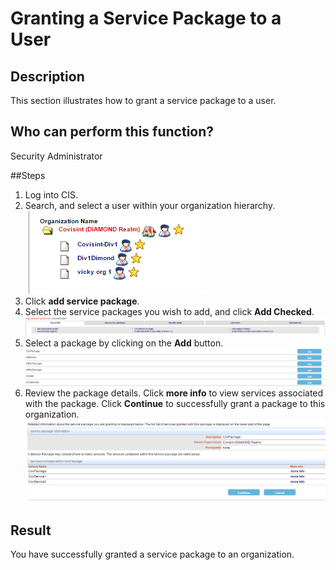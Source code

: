 # Granting a Service Package to a User

## Description
This section illustrates how to grant a service package to a user.

## Who can perform this function?
Security Administrator

##Steps
1. Log into CIS.
2. Search, and select a user within your organization hierarchy.   
![](gspo-2.png)
3. Click **add service package**.
4. Select the service packages you wish to add, and click **Add Checked**.
![](gspo-3.png)
4. Select a package by clicking on the **Add** button.
![](gspo-4.png)
5. Review the package details. Click **more info** to view services associated with the package. Click **Continue** to successfully grant a package to this organization.
![](gspo-5.png)

## Result
You have successfully granted a service package to an organization.
